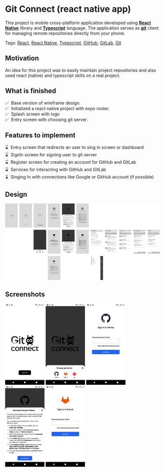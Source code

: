 # Git Connect (react native app)
This project is mobile cross-platform application developed using **[React Native](https://reactnative.dev/)** library and **[Typescript](https://www.typescriptlang.org/)** language. The application serves as **[git](https://git-scm.com/)** client for managing remote repositories directly from your phone.

Tags: [React](https://react.dev/), [React Native](https://reactnative.dev/), [Typescript](https://www.typescriptlang.org/), [GitHub](https://github.com/), [GitLab](https://about.gitlab.com/), [Git](https://git-scm.com/)

## Motivation
An idea for this project was to easily maintain project repositories and also used react (native) and typescript skills on a real project.

## What is finished
:white_check_mark:&nbsp;&nbsp;Base version of wireframe design.<br />
:white_check_mark:&nbsp;&nbsp;Initialized a react native project with expo router.<br />
:white_check_mark:&nbsp;&nbsp;Splash screen with logo<br />
:white_check_mark:&nbsp;&nbsp;Entry screen with choosing git server.<br />

## Features to implement
:hourglass:&nbsp;&nbsp;Entry screen that redirects an user to sing in screen or dashboard<br />
:hourglass:&nbsp;&nbsp;SignIn screen for signing user to git server<br />
:hourglass:&nbsp;&nbsp;Register screen for creating an account for GitHub and GitLab<br />
:hourglass:&nbsp;&nbsp;Services for interacting with GitHub and GitLab<br />
:hourglass:&nbsp;&nbsp;Singing In with connections like Google or GitHub account (if possible)<br />

## Design
![Wireframe design for appliccation](readme/git_connect_wireframe.png "Wireframe design for Git Connect")

## Screenshots
<div>
    <img src="readme/screenshot_1.png" width="128" />
    <img src="readme/screenshot_2.png" width="128" />
    <img src="readme/screenshot_3.png" width="128" />
    <img src="readme/screenshot_4.png" width="128" />
    <img src="readme/screenshot_5.png" width="128" />
</div>
